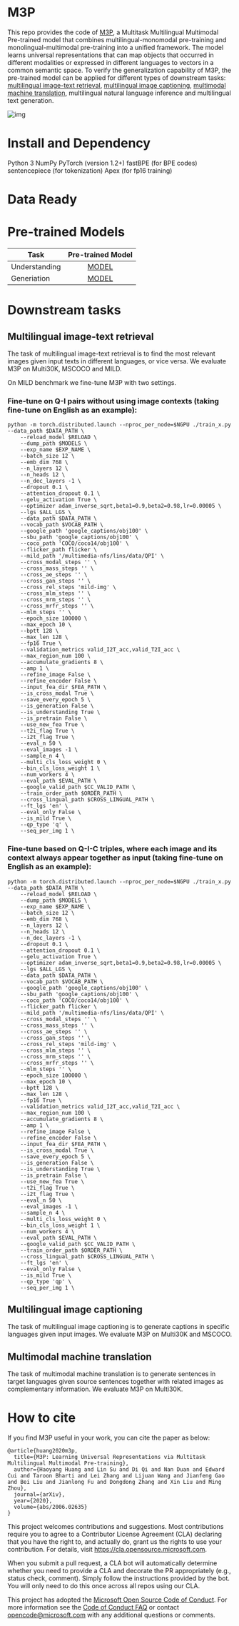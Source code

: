 
# M3P

This repo provides the code of [M3P](https://arxiv.org/pdf/2006.02635.pdf), a Multitask Multilingual Multimodal Pre-trained model that combines multilingual-monomodal pre-training and monolingual-multimodal pre-training into a unified framework. The model learns universal representations that can map objects that occurred in different modalities or expressed in different languages to vectors in a common semantic space. To verify the generalization capability of M3P, the pre-trained model can be applied for different types of downstream tasks: [multilingual image-text retrieval](#multilingual-image-text-retrieval), [multilingual image captioning](#multilingual-image-captioning), [multimodal machine translation](#multimodal-machine-translation), multilingual natural language inference and multilingual text generation.

![img](M3P/figs/MMMP.png)

# Install and Dependency

Python 3
NumPy
PyTorch (version 1.2+)
fastBPE (for BPE codes)
sentencepiece (for tokenization)
Apex (for fp16 training)

# Data Ready

# Pre-trained Models

| Task | Pre-trained Model |
|-----------|:-----------------:|
| Understanding   | [MODEL](https://unicoderrelease.blob.core.windows.net/m3p/m3p_under_weights.tar.gz)    |
| Generiation   | [MODEL](https://unicoderrelease.blob.core.windows.net/m3p/m3p_gen_weights.tar.gz)    |

# Downstream tasks

## Multilingual image-text retrieval

The task of multilingual image-text retrieval is to find the most relevant images given input texts in different languages, or vice versa. We evaluate M3P on Multi30K, MSCOCO and MILD.

On MILD benchmark we fine-tune M3P with two settings.

### Fine-tune on Q-I pairs without using image contexts (taking fine-tune on English as an example):

```
python -m torch.distributed.launch --nproc_per_node=$NGPU ./train_x.py --data_path $DATA_PATH \
    --reload_model $RELOAD \
    --dump_path $MODELS \
    --exp_name $EXP_NAME \
    --batch_size 12 \
    --emb_dim 768 \
    --n_layers 12 \
    --n_heads 12 \
    --n_dec_layers -1 \
    --dropout 0.1 \
    --attention_dropout 0.1 \
    --gelu_activation True \
    --optimizer adam_inverse_sqrt,beta1=0.9,beta2=0.98,lr=0.00005 \
    --lgs $ALL_LGS \
    --data_path $DATA_PATH \
    --vocab_path $VOCAB_PATH \
    --google_path 'google_captions/obj100' \
    --sbu_path 'google_captions/obj100' \
    --coco_path 'COCO/coco14/obj100' \
    --flicker_path flicker \
    --mild_path '/multimedia-nfs/lins/data/QPI' \
    --cross_modal_steps '' \
    --cross_mass_steps '' \
    --cross_ae_steps '' \
    --cross_gan_steps '' \
    --cross_rel_steps 'mild-img' \
    --cross_mlm_steps '' \
    --cross_mrm_steps '' \
    --cross_mrfr_steps '' \
    --mlm_steps '' \
    --epoch_size 100000 \
    --max_epoch 10 \
    --bptt 128 \
    --max_len 128 \
    --fp16 True \
    --validation_metrics valid_I2T_acc,valid_T2I_acc \
    --max_region_num 100 \
    --accumulate_gradients 8 \
    --amp 1 \
    --refine_image False \
    --refine_encoder False \
    --input_fea_dir $FEA_PATH \
    --is_cross_modal True \
    --save_every_epoch 5 \
    --is_generation False \
    --is_understanding True \
    --is_pretrain False \
    --use_new_fea True \
    --t2i_flag True \
    --i2t_flag True \
    --eval_n 50 \
    --eval_images -1 \
    --sample_n 4 \
    --multi_cls_loss_weight 0 \
    --bin_cls_loss_weight 1 \
    --num_workers 4 \
    --eval_path $EVAL_PATH \
    --google_valid_path $CC_VALID_PATH \
    --train_order_path $ORDER_PATH \
    --cross_lingual_path $CROSS_LINGUAL_PATH \
    --ft_lgs 'en' \
    --eval_only False \
    --is_mild True \
    --qp_type 'q' \
    --seq_per_img 1 \
```
### Fine-tune based on Q-I-C triples, where each image and its context always appear together as input (taking fine-tune on English as an example):

```
python -m torch.distributed.launch --nproc_per_node=$NGPU ./train_x.py --data_path $DATA_PATH \
    --reload_model $RELOAD \
    --dump_path $MODELS \
    --exp_name $EXP_NAME \
    --batch_size 12 \
    --emb_dim 768 \
    --n_layers 12 \
    --n_heads 12 \
    --n_dec_layers -1 \
    --dropout 0.1 \
    --attention_dropout 0.1 \
    --gelu_activation True \
    --optimizer adam_inverse_sqrt,beta1=0.9,beta2=0.98,lr=0.00005 \
    --lgs $ALL_LGS \
    --data_path $DATA_PATH \
    --vocab_path $VOCAB_PATH \
    --google_path 'google_captions/obj100' \
    --sbu_path 'google_captions/obj100' \
    --coco_path 'COCO/coco14/obj100' \
    --flicker_path flicker \
    --mild_path '/multimedia-nfs/lins/data/QPI' \
    --cross_modal_steps '' \
    --cross_mass_steps '' \
    --cross_ae_steps '' \
    --cross_gan_steps '' \
    --cross_rel_steps 'mild-img' \
    --cross_mlm_steps '' \
    --cross_mrm_steps '' \
    --cross_mrfr_steps '' \
    --mlm_steps '' \
    --epoch_size 100000 \
    --max_epoch 10 \
    --bptt 128 \
    --max_len 128 \
    --fp16 True \
    --validation_metrics valid_I2T_acc,valid_T2I_acc \
    --max_region_num 100 \
    --accumulate_gradients 8 \
    --amp 1 \
    --refine_image False \
    --refine_encoder False \
    --input_fea_dir $FEA_PATH \
    --is_cross_modal True \
    --save_every_epoch 5 \
    --is_generation False \
    --is_understanding True \
    --is_pretrain False \
    --use_new_fea True \
    --t2i_flag True \
    --i2t_flag True \
    --eval_n 50 \
    --eval_images -1 \
    --sample_n 4 \
    --multi_cls_loss_weight 0 \
    --bin_cls_loss_weight 1 \
    --num_workers 4 \
    --eval_path $EVAL_PATH \
    --google_valid_path $CC_VALID_PATH \
    --train_order_path $ORDER_PATH \
    --cross_lingual_path $CROSS_LINGUAL_PATH \
    --ft_lgs 'en' \
    --eval_only False \
    --is_mild True \
    --qp_type 'qp' \
    --seq_per_img 1 \
```            

## Multilingual image captioning

The task of multilingual image captioning is to generate captions in specific languages given input images. We evaluate M3P on Multi30K and MSCOCO.

## Multimodal machine translation

The task of multimodal machine translation is to generate sentences in target languages given source sentences together with related images as complementary information. We evaluate M3P on Multi30K. 

# How to cite

If you find M3P useful in your work, you can cite the paper as below:

```
@article{huang2020m3p,
  title={M3P: Learning Universal Representations via Multitask Multilingual Multimodal Pre-training},
  author={Haoyang Huang and Lin Su and Di Qi and Nan Duan and Edward Cui and Taroon Bharti and Lei Zhang and Lijuan Wang and Jianfeng Gao and Bei Liu and Jianlong Fu and Dongdong Zhang and Xin Liu and Ming Zhou},
  journal={arXiv},
  year={2020},
  volume={abs/2006.02635}
}
```

This project welcomes contributions and suggestions.  Most contributions require you to agree to a
Contributor License Agreement (CLA) declaring that you have the right to, and actually do, grant us
the rights to use your contribution. For details, visit https://cla.opensource.microsoft.com.

When you submit a pull request, a CLA bot will automatically determine whether you need to provide
a CLA and decorate the PR appropriately (e.g., status check, comment). Simply follow the instructions
provided by the bot. You will only need to do this once across all repos using our CLA.

This project has adopted the [Microsoft Open Source Code of Conduct](https://opensource.microsoft.com/codeofconduct/).
For more information see the [Code of Conduct FAQ](https://opensource.microsoft.com/codeofconduct/faq/) or
contact [opencode@microsoft.com](mailto:opencode@microsoft.com) with any additional questions or comments.
